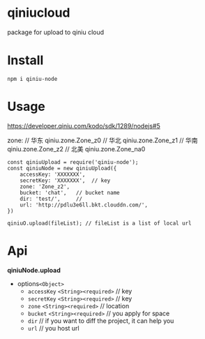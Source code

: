 # qiniucloud
package for upload to qiniu cloud

# Install 

```
npm i qiniu-node
```

# Usage 
https://developer.qiniu.com/kodo/sdk/1289/nodejs#5

zone: 
// 华东	qiniu.zone.Zone_z0
// 华北	qiniu.zone.Zone_z1
// 华南	qiniu.zone.Zone_z2
// 北美	qiniu.zone.Zone_na0

```
const qiniuUpload = require('qiniu-node');
const qiniuNode = new qiniuUpload({
    accessKey: 'XXXXXXX',  
    secretKey: 'XXXXXXX',  // key
    zone: 'Zone_z2', 
    bucket: 'chat',   // bucket name
    dir: 'test/',     // 
    url: 'http://pdlu3e6ll.bkt.clouddn.com/',
})

qiniuO.upload(fileList); // fileList is a list of local url

```

# Api

**qiniuNode.upload**

- options`<Object>`
    - `accessKey`   `<String><required>` // key
    - `secretKey`   `<String><required>` // key
    - `zone`        `<String><required>` // location 
    - `bucket`      `<String><required>` // you apply for space
    - `dir`          // if you want to diff the project, it can help you
    - `url`          // you host url
